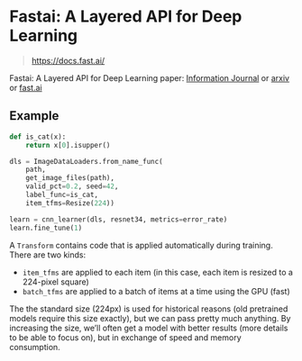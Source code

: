 # Fastai: A Layered API for Deep Learning

> <https://docs.fast.ai/>

Fastai: A Layered API for Deep Learning paper: [Information Journal](https://www.mdpi.com/2078-2489/11/2/108) or [arxiv](https://arxiv.org/abs/2002.04688) or [fast.ai](https://www.fast.ai/2020/02/13/fastai-A-Layered-API-for-Deep-Learning/)

## Example

```python
def is_cat(x):
    return x[0].isupper()

dls = ImageDataLoaders.from_name_func(
    path,
    get_image_files(path),
    valid_pct=0.2, seed=42,
    label_func=is_cat,
    item_tfms=Resize(224))

learn = cnn_learner(dls, resnet34, metrics=error_rate)
learn.fine_tune(1)
```

A `Transform` contains code that is applied automatically during training. There are two kinds:

- `item_tfms` are applied to each item (in this case, each item is resized to a 224-pixel square)
- `batch_tfms` are applied to a batch of items at a time using the GPU (fast)

The the standard size (224px) is used for historical reasons (old pretrained models require this size exactly), but we can pass pretty much anything. By increasing the size, we’ll often get a model with better results (more details to be able to focus on), but in exchange of speed and memory consumption.

